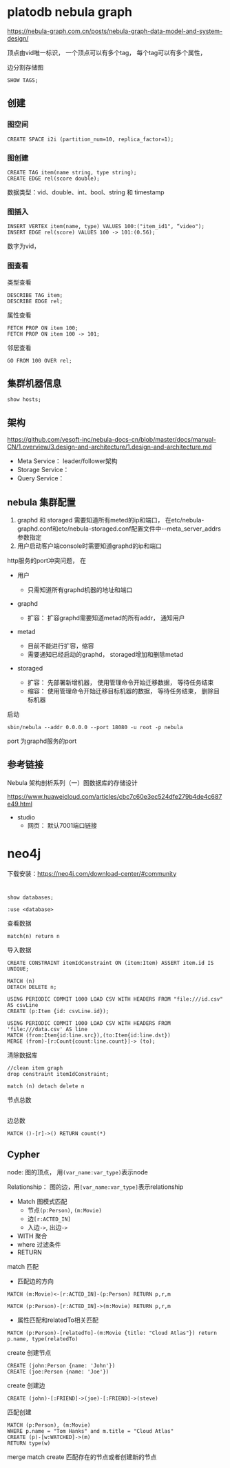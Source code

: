 

# platodb nebula graph


https://nebula-graph.com.cn/posts/nebula-graph-data-model-and-system-design/

顶点由vid唯一标识， 一个顶点可以有多个tag， 每个tag可以有多个属性，

边分割存储图


```
SHOW TAGS; 
```

## 创建

### 图空间
```
CREATE SPACE i2i (partition_num=10, replica_factor=1);
```

### 图创建
```
CREATE TAG item(name string, type string);
CREATE EDGE rel(score double);
```
数据类型：vid、double、int、bool、string 和 timestamp



### 图插入
```
INSERT VERTEX item(name, type) VALUES 100:("item_id1", “video");
INSERT EDGE rel(score) VALUES 100 -> 101:(0.56);
```

数字为vid， 


### 图查看  

类型查看
```
DESCRIBE TAG item;
DESCRIBE EDGE rel;
```

属性查看
```
FETCH PROP ON item 100;
FETCH PROP ON item 100 -> 101;
```

邻居查看
```
GO FROM 100 OVER rel;
```


## 集群机器信息
```
show hosts;
```

## 架构

https://github.com/vesoft-inc/nebula-docs-cn/blob/master/docs/manual-CN/1.overview/3.design-and-architecture/1.design-and-architecture.md

- Meta Service： leader/follower架构
- Storage Service：
- Query Service：



## nebula 集群配置

1. graphd 和 storaged 需要知道所有meted的ip和端口， 在etc/nebula-graphd.conf和etc/nebula-storaged.conf配置文件中--meta_server_addrs参数指定
2. 用户启动客户端console时需要知道graphd的ip和端口

http服务的port冲突问题， 在

- 用户
  - 只需知道所有graphd机器的地址和端口
  
- graphd
  - 扩容： 扩容graphd需要知道metad的所有addr， 通知用户

- metad
  - 目前不能进行扩容，缩容
  - 需要通知已经启动的graphd， storaged增加和删除metad

- storaged
  - 扩容： 先部署新增机器， 使用管理命令开始迁移数据， 等待任务结束
  - 缩容： 使用管理命令开始迁移目标机器的数据， 等待任务结束， 删除目标机器

启动

```
sbin/nebula --addr 0.0.0.0 --port 18080 -u root -p nebula
```
port 为graphd服务的port


## 参考链接
Nebula 架构剖析系列（一）图数据库的存储设计

https://www.huaweicloud.com/articles/cbc7c60e3ec524dfe279b4de4c687e49.html



- studio 
  - 网页： 默认7001端口链接

# neo4j

下载安装：https://neo4j.com/download-center/#community


# 

```
show databases;
```

```
:use <database>
```

查看数据
```
match(n) return n
```


导入数据
```
CREATE CONSTRAINT itemIdConstraint ON (item:Item) ASSERT item.id IS UNIQUE;

MATCH (n)
DETACH DELETE n;

USING PERIODIC COMMIT 1000 LOAD CSV WITH HEADERS FROM "file:///id.csv" AS csvLine
CREATE (p:Item {id: csvLine.id});

USING PERIODIC COMMIT 1000 LOAD CSV WITH HEADERS FROM 'file:///data.csv' AS line
MATCH (from:Item{id:line.src}),(to:Item{id:line.dst})
MERGE (from)-[r:Count{count:line.count}]-> (to);
```


清除数据库
```
//clean item graph
drop constraint itemIdConstraint;

match (n) detach delete n
```

节点总数
```

```

边总数
```
MATCH ()-[r]->() RETURN count(*)
```


## Cypher

node: 图的顶点， 用`(var_name:var_type)`表示node

Relationship： 图的边，用`[var_name:var_type]`表示relationship

- Match 图模式匹配
    - 节点`(p:Person)`, `(m:Movie)`
    - 边`[r:ACTED_IN]`
    - 入边`->`, 出边`->`
- WITH 聚合
- where 过滤条件
- RETURN


match 匹配

- 匹配边的方向
```
MATCH (m:Movie)<-[r:ACTED_IN]-(p:Person) RETURN p,r,m
```

```
MATCH (p:Person)-[r:ACTED_IN]->(m:Movie) RETURN p,r,m
```

- 属性匹配和relatedTo相关匹配
```
MATCH (p:Person)-[relatedTo]-(m:Movie {title: "Cloud Atlas"}) return p.name, type(relatedTo)
```


create 创建节点
```
CREATE (john:Person {name: 'John'})
CREATE (joe:Person {name: 'Joe'})
```
create 创建边
```
CREATE (john)-[:FRIEND]->(joe)-[:FRIEND]->(steve)
```

匹配创建
```
MATCH (p:Person), (m:Movie)
WHERE p.name = "Tom Hanks" and m.title = "Cloud Atlas"
CREATE (p)-[w:WATCHED]->(m)
RETURN type(w)
```

merge match create 匹配存在的节点或者创建新的节点